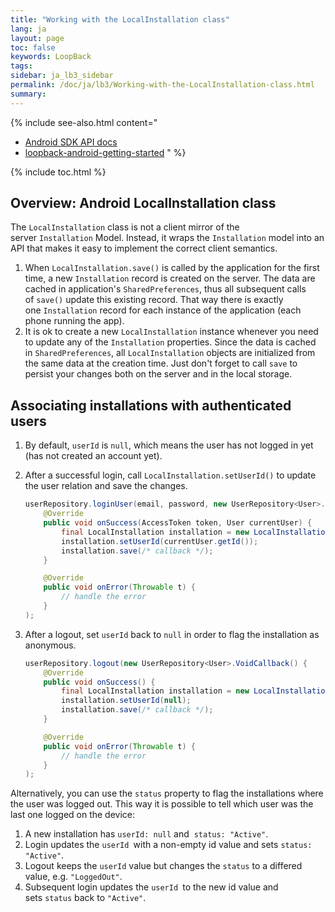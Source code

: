 ```yaml
---
title: "Working with the LocalInstallation class"
lang: ja
layout: page
toc: false
keywords: LoopBack
tags:
sidebar: ja_lb3_sidebar
permalink: /doc/ja/lb3/Working-with-the-LocalInstallation-class.html
summary:
---
```


{% include see-also.html content="

* [Android SDK API docs](http://apidocs.loopback.io/loopback-sdk-android/api/index.html)
* [loopback-android-getting-started](https://github.com/strongloop/loopback-android-getting-started)
" %}

{% include toc.html %}

## Overview: Android LocalInstallation class

The `LocalInstallation` class is not a client mirror of the server `Installation` Model.
Instead, it wraps the `Installation` model into an API that makes it easy to implement the correct client semantics.

1.  When `LocalInstallation.save()` is called by the application for the first time, a new `Installation` record is created on the server.
    The data are cached in application's `SharedPreferences`, thus all subsequent calls of `save()` update this existing record.
    That way there is exactly one `Installation` record for each instance of the application (each phone running the app).
2.  It is ok to create a new `LocalInstallation` instance whenever you need to update any of the `Installation` properties.
    Since the data is cached in `SharedPreferences`, all `LocalInstallation` objects are initialized from the same data at the creation time.
    Just don't forget to call `save` to persist your changes both on the server and in the local storage.

## Associating installations with authenticated users

1.  By default, `userId` is `null`, which means the user has not logged in yet (has not created an account yet).
2.  After a successful login, call `LocalInstallation.setUserId()` to update the user relation and save the changes.

    ```java
    userRepository.loginUser(email, password, new UserRepository<User>.LoginCallback() {
        @Override
        public void onSuccess(AccessToken token, User currentUser) {
            final LocalInstallation installation = new LocalInstallation(context, adapter);
            installation.setUserId(currentUser.getId());
            installation.save(/* callback */);
        }

        @Override
        public void onError(Throwable t) {
            // handle the error
        }
    );
    ```

3.  After a logout, set `userId` back to `null` in order to flag the installation as anonymous.

    ```java
    userRepository.logout(new UserRepository<User>.VoidCallback() {
        @Override
        public void onSuccess() {
            final LocalInstallation installation = new LocalInstallation(context, adapter);
            installation.setUserId(null);
            installation.save(/* callback */);
        }

        @Override
        public void onError(Throwable t) {
            // handle the error
        }
    );
    ```

Alternatively, you can use the `status` property to flag the installations where the user was logged out.
This way it is possible to tell which user was the last one logged on the device:

1.  A new installation has `userId: null` and  `status: "Active"`.
2.  Login updates the `userId `with a non-empty id value and sets `status: "Active"`.
3.  Logout keeps the `userId` value but changes the `status` to a differed value, e.g. `"LoggedOut"`.
4.  Subsequent login updates the `userId `to the new id value and sets `status` back to `"Active"`.
